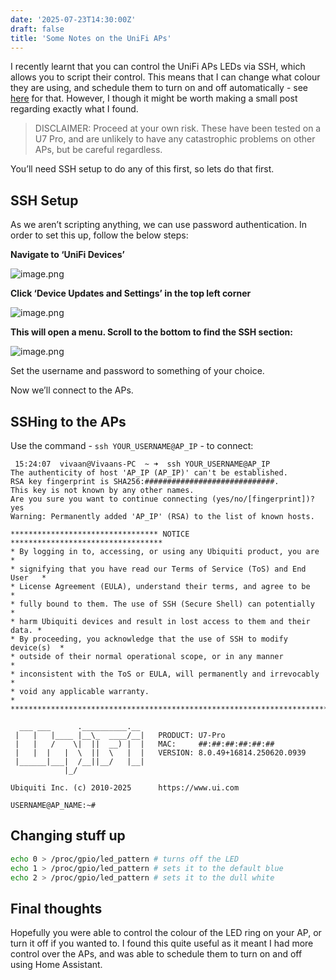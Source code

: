 ```yaml
---
date: '2025-07-23T14:30:00Z'
draft: false
title: 'Some Notes on the UniFi APs'
---
```

I recently learnt that you can control the UniFi APs LEDs via SSH, which allows you to script their control. This means that I can change what colour they are using, and schedule them to turn on and off automatically - see [here](https://init0.848226.xyz/guides/controlling-my-unifi-ap-leds-via-home-assistant/) for that. However, I though it might be worth making a small post regarding exactly what I found.

> DISCLAIMER: Proceed at your own risk. These have been tested on a U7 Pro, and are unlikely to have any catastrophic problems on other APs, but be careful regardless.

You’ll need SSH setup to do any of this first, so lets do that first.

## SSH Setup

As we aren’t scripting anything, we can use password authentication. In order to set this up, follow the below steps:

**Navigate to ‘UniFi Devices’**

![image.png](https://cdn.848226.xyz/v1/blog/media/posts/Controlling-my-UniFi-AP-Leds-via-Home-Assistant/unifi-devices.png)

**Click ‘Device Updates and Settings’ in the top left corner**

![image.png](https://cdn.848226.xyz/v1/blog/media/posts/Controlling-my-UniFi-AP-Leds-via-Home-Assistant/unifi-settings.png)

**This will open a menu. Scroll to the bottom to find the SSH section:**

![image.png](https://cdn.848226.xyz/v1/blog/media/posts/Controlling-my-UniFi-AP-Leds-via-Home-Assistant/ssh-settings.png)

Set the username and password to something of your choice.

Now we’ll connect to the APs.

## SSHing to the APs

Use the command - `ssh YOUR_USERNAME@AP_IP` - to connect:

```
 15:24:07  vivaan@Vivaans-PC  ~ ➜  ssh YOUR_USERNAME@AP_IP
The authenticity of host 'AP_IP (AP_IP)' can't be established.
RSA key fingerprint is SHA256:#############################.
This key is not known by any other names.
Are you sure you want to continue connecting (yes/no/[fingerprint])? yes
Warning: Permanently added 'AP_IP' (RSA) to the list of known hosts.

********************************* NOTICE **********************************
* By logging in to, accessing, or using any Ubiquiti product, you are     *
* signifying that you have read our Terms of Service (ToS) and End User   *
* License Agreement (EULA), understand their terms, and agree to be       *
* fully bound to them. The use of SSH (Secure Shell) can potentially      *
* harm Ubiquiti devices and result in lost access to them and their data. *
* By proceeding, you acknowledge that the use of SSH to modify device(s)  *
* outside of their normal operational scope, or in any manner             *
* inconsistent with the ToS or EULA, will permanently and irrevocably     *
* void any applicable warranty.                                           *
***************************************************************************

  ___ ___      .__________.__
 |   |   |____ |__\_  ____/__|   PRODUCT: U7-Pro
 |   |   /    \|  ||  __) |  |   MAC:     ##:##:##:##:##:##
 |   |  |   |  \  ||  \   |  |   VERSION: 8.0.49+16814.250620.0939
 |______|___|  /__||__/   |__|
            |_/

Ubiquiti Inc. (c) 2010-2025      https://www.ui.com

USERNAME@AP_NAME:~#
```

## Changing stuff up

```bash
echo 0 > /proc/gpio/led_pattern # turns off the LED
echo 1 > /proc/gpio/led_pattern # sets it to the default blue
echo 2 > /proc/gpio/led_pattern # sets it to the dull white
```

## Final thoughts

Hopefully you were able to control the colour of the LED ring on your AP, or turn it off if you wanted to. I found this quite useful as it meant I had more control over the APs, and was able to schedule them to turn on and off using Home Assistant.